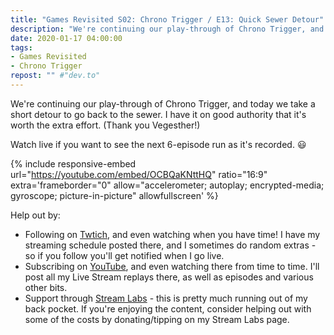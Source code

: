 ```yaml
---
title: "Games Revisited S02: Chrono Trigger / E13: Quick Sewer Detour"
description: "We're continuing our play-through of Chrono Trigger, and today we take a short detour to go back to the sewer. I have it on good authority that it's worth the extra effort. (Thank you Vegesther!)"
date: 2020-01-17 04:00:00
tags:
- Games Revisited
- Chrono Trigger
repost: "" #"dev.to"
---
```


We're continuing our play-through of Chrono Trigger, and today we take a short detour to go back to the sewer. I have it on good authority that it's worth the extra effort. (Thank you Vegesther!)

Watch live if you want to see the next 6-episode run as it's recorded. :smiley:
<!--more-->

{% include responsive-embed url="https://youtube.com/embed/OCBQaKNttHQ" ratio="16:9" extra='frameborder="0" allow="accelerometer; autoplay; encrypted-media; gyroscope; picture-in-picture" allowfullscreen' %}

Help out by:
 * Following on [Twtich](https://twitch.tv/AnonJr_Live), and even watching when you have time! I have my streaming schedule posted there, and I sometimes do random extras - so if you follow you'll get notified when I go live.
 * Subscribing on [YouTube](http://www.youtube.com/channel/UCXafqhKHbkSUIrq0LAuu0tw), and even watching there from time to time. I'll post all my Live Stream replays there, as well as episodes and various other bits.
 * Support through [Stream Labs](https://streamlabs.com/anonjr_live) - this is pretty much running out of my back pocket. If you're enjoying the content, consider helping out with some of the costs by donating/tipping on my Stream Labs page.